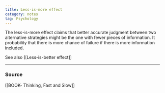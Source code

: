 ```yaml
---
title: Less-is-more effect
category: notes
tag: Psychology 
---
```


The less-is-more effect claims that better accurate judgment between two alternative strategies might be the one with fewer pieces of information. It probability that there is more chance of failure if there is more information included. 

See also [[Less-is-better effect]]

--- 
### Source
[[BOOK- Thinking, Fast and Slow]]